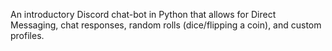 An introductory Discord chat-bot in Python that allows for Direct Messaging, chat responses, random rolls (dice/flipping a coin), and custom profiles.  

